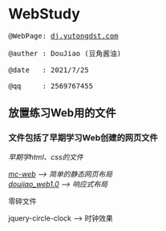 # WebStudy
<pre>
@WebPage: <a href="http://dj.yutongdst.com/">dj.yutongdst.com</a> </br>
@auther : DouJiao (豆角酱油) </br>
@date   : 2021/7/25 </br>
@qq     : 2569767455 
</pre>

<h2>放置练习Web用的文件</h2>
<h3>文件包括了早期学习Web创建的网页文件 </h3>

<i>
  <p>早期学html、css的文件</p>
<a href="mc-web/index.html">mc-web</a> --> 简单的静态网页布局  </br>
<a href="doujiao_web1.0/index.html">doujiao_web1.0</a> --> 响应式布局 </br>
</i>
  
 <span> 
  <p>零碎文件</p>
jquery-circle-clock --> 时钟效果
 </span> 
